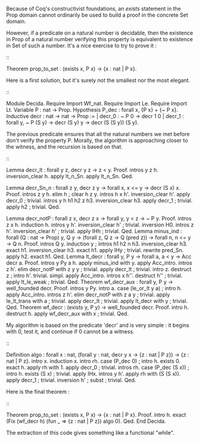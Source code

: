 Because of Coq's constructivist foundations, an *exists* statement in the Prop domain cannot ordinarily be used to build a proof in the concrete Set domain.

However, if a predicate on a natural number is decidable, then the existence in Prop of a natural number verifying this property is equivalent to existence in Set of such a number. It's a nice exercise to try to prove it :

::

   Theorem prop_to_set : (exists x, P x) -> {x : nat | P x}.

Here is a first solution, but it's surely not the smallest nor the most elegant.

::

   Module Decida.
   Require Import Wf_nat.
   Require Import Le.
   Require Import Lt.
   Variable P : nat -> Prop.
   Hypothesis P_dec : forall x, {P x} + {~ P x}.
   Inductive decr : nat -> nat -> Prop :=
   | decr_0 : ~ P 0 -> decr 1 0
   | decr_1 : forall y, ~ P (S y) -> decr (S y) y -> decr (S (S y)) (S y).

The previous predicate ensures that all the natural numbers we met before don't verify the property P. Morally, the algorithm is approaching closer to the witness, and the recursion is based on that.

::

   Lemma decr_lt : forall y z, decr y z -> z < y.
   Proof.
   intros y z h. inversion_clear h.
   apply lt_n_Sn. apply lt_n_Sn.
   Qed.
      
   Lemma decr_Sn_n : forall z y, decr z y -> forall x, x <= y -> decr (S x) x.
   Proof.
   intros z y h. elim h ; clear h z y.
     intros h x h'. inversion_clear h'. apply decr_0 ; trivial.
     intros y h h1 h2 z h3. inversion_clear h3.
       apply decr_1 ; trivial.
       apply h2 ; trivial.
   Qed.
    
   Lemma decr_notP : forall z x, decr z x -> forall y, y < z -> ~ P y.
   Proof.
   intros z x h. induction h.
     intros y h'. inversion_clear h' ; trivial. 
       inversion H0.
     intros z h'. inversion_clear h' ; trivial.
       apply IHh ; trivial.
   Qed.
   Lemma minus_ind : forall (Q : nat -> Prop) y, Q y -> (forall z, Q z -> Q (pred z)) -> forall n, n <= y -> Q n.
   Proof.
   intros Q y. induction y ; intros h1 h2 n h3.
     inversion_clear h3. exact h1.
     inversion_clear h3. 
       exact h1.
       apply IHy ; trivial.
         rewrite pred_Sn. apply h2. exact h1.
   Qed.
   Lemma lt_decr : forall y, P y -> forall a, a < y -> Acc decr a.
   Proof.
   intros y Py a h. apply minus_ind with y.
     apply Acc_intro.
       intros z h'. elim decr_notP with z y y ; trivial.
         apply decr_lt ; trivial.
     intro z. destruct z ; intro h'.
       trivial.
       simpl. apply Acc_intro.
         intros x h''. destruct h'' ; trivial.
     apply lt_le_weak ; trivial.
   Qed.
   Theorem wf_decr_aux : forall y, P y -> well_founded decr.
   Proof.
   intros y Py.
     intro a. case (le_or_lt y a) ; intro h.
       apply Acc_intro.
         intros z h'. elim decr_notP with z a y ; trivial.
           apply le_lt_trans with a ; trivial.
             apply decr_lt ; trivial.
       apply lt_decr with y ; trivial.
   Qed.
   Theorem wf_decr : (exists y, P y) -> well_founded decr.
   Proof.
   intro h. destruct h.
     apply wf_decr_aux with x ; trivial.
   Qed.

My algorithm is based on the predicate 'decr' and is very simple : it begins with 0, test it, and continue if 0 cannot be a witness.

::

   Definition algo : forall x : nat, (forall y : nat, decr y x -> {z : nat | P z}) -> {z : nat | P z}.
   intro x. induction x.
     intro rh. case (P_dec 0) ; intro h.
       exists 0. exact h.
       apply rh with 1.
         apply decr_0 ; trivial.
     intros rh. case (P_dec (S x)) ; intro h.
       exists (S x) ; trivial.
       apply IHx. intros y h'. apply rh with (S (S x)).
         apply decr_1 ; trivial. inversion h' ; subst ; trivial.
   Qed.

Here is the final theorem :

::

   Theorem prop_to_set : (exists x, P x) -> {x : nat | P x}.
   Proof.
   intro h.
     exact (Fix (wf_decr h) (fun _ => {z : nat | P z}) algo 0).
   Qed.
   End Decida.

 The extraction of this code gives something like a functional "while". 

